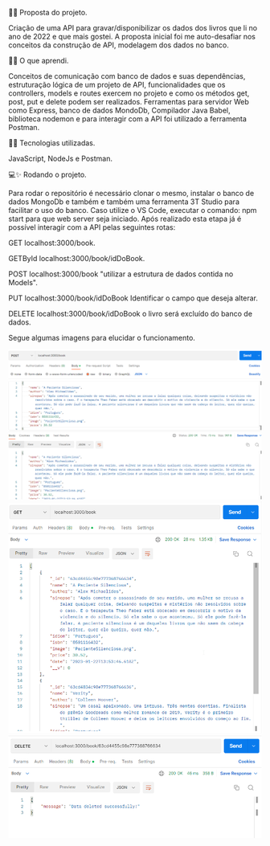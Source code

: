 🚀✨ Proposta do projeto.

Criação de uma API para gravar/disponibilizar os dados dos livros que li no ano de 2022 e que mais gostei. A proposta inicial foi me auto-desafiar nos conceitos da construção de API, modelagem dos dados no banco.


🧠✨ O que aprendi.

Conceitos de comunicação com banco de dados e suas dependências, estruturação lógica de um projeto de API, funcionalidades que os controllers, models e routes exercem no projeto e como os métodos get, post, put e delete podem ser realizados. Ferramentas para servidor Web como Express, banco de dados MondoDb, Compilador Java Babel, biblioteca nodemon e para interagir com a API foi utilizado a ferramenta Postman.


🔧✨ Tecnologias utilizadas.

JavaScript, NodeJs e Postman.


💻✨ Rodando o projeto.

Para rodar o repositório é necessário clonar o mesmo, instalar o banco de dados MongoDb e também e também uma ferramenta 3T Studio para facilitar o uso do banco. Caso utilize o VS Code, executar o comando: npm start para que web server seja iniciado. Após realizado esta etapa já é possível interagir com a API pelas seguintes rotas:
 
 GET localhost:3000/book.

 GETById localhost:3000/book/idDoBook.

 POST   localhost:3000/book  "utilizar a estrutura de dados contida no Models".

 PUT   localhost:3000/book/idDoBook Identificar o campo que deseja alterar.
 
 DELETE  localhost:3000/book/idDoBook o livro será excluído do banco de dados.

Segue algumas imagens para elucidar o funcionamento.

![alt text](assets/images/Readme/POST.png)
![alt text](assets/images/Readme/GET.png)
![alt text](assets/images/Readme/DELETE.png)

